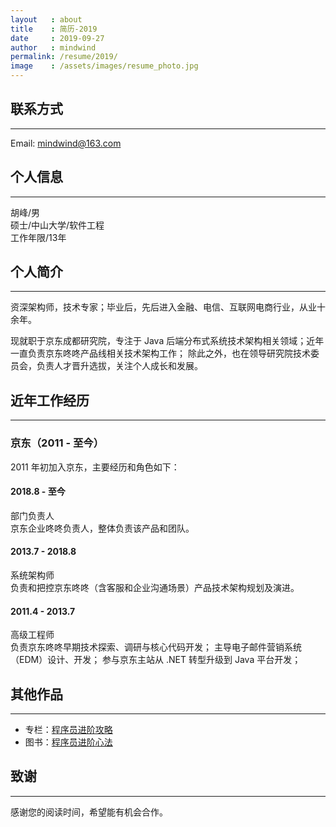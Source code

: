 ```yaml
---
layout   : about
title    : 简历-2019
date     : 2019-09-27
author   : mindwind
permalink: /resume/2019/
image    : /assets/images/resume_photo.jpg
---
```



## 联系方式
--------------------------------------------------------------------------------
Email: mindwind@163.com


## 个人信息
--------------------------------------------------------------------------------
胡峰/男  
硕士/中山大学/软件工程  
工作年限/13年   


## 个人简介
--------------------------------------------------------------------------------
资深架构师，技术专家；毕业后，先后进入金融、电信、互联网电商行业，从业十余年。

现就职于京东成都研究院，专注于 Java 后端分布式系统技术架构相关领域；近年一直负责京东咚咚产品线相关技术架构工作；
除此之外，也在领导研究院技术委员会，负责人才晋升选拔，关注个人成长和发展。


## 近年工作经历
--------------------------------------------------------------------------------

### 京东（2011 - 至今）
2011 年初加入京东，主要经历和角色如下：

#### 2018.8 - 至今
部门负责人  
京东企业咚咚负责人，整体负责该产品和团队。

#### 2013.7 - 2018.8
系统架构师  
负责和把控京东咚咚（含客服和企业沟通场景）产品技术架构规划及演进。

#### 2011.4 - 2013.7
高级工程师   
负责京东咚咚早期技术探索、调研与核心代码开发；
主导电子邮件营销系统（EDM）设计、开发；
参与京东主站从 .NET 转型升级到 Java 平台开发；  


## 其他作品
--------------------------------------------------------------------------------
  - 专栏：[程序员进阶攻略](https://time.geekbang.org/column/intro/111)
  - 图书：[程序员进阶心法](https://book.douban.com/subject/34668487/)


## 致谢
--------------------------------------------------------------------------------
感谢您的阅读时间，希望能有机会合作。
